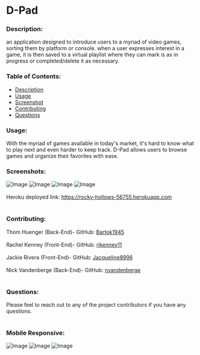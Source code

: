 # D-Pad
  
### Description: 
an application designed to introduce users to a myriad of video games, sorting them by platform or console. when a user expresses interest in a game, it is then saved to a virtual playlist where they can mark is as in progress or completed/delete it as necessary.

### Table of Contents:
  - [Description](#description)
  - [Usage](#usage)
  - [Screenshot](#screenshot)
  - [Contributing](#contributing)
  - [Questions](#questions)

### Usage:
With the myriad of games available in today's market, it's hard to know what to play next and even harder to keep track. D-Pad allows users to browse games and organize their favorites with ease.

### Screenshots:
![Image](https://user-images.githubusercontent.com/74163812/117587803-ac563280-b0ed-11eb-84b1-3c345c637cd8.png)
![Image](https://user-images.githubusercontent.com/74163812/117587941-79f90500-b0ee-11eb-8332-67ce97aeb528.png)
![Image](https://user-images.githubusercontent.com/74163812/117587952-8715f400-b0ee-11eb-8430-16ca6262fe5a.png)
![Image](https://user-images.githubusercontent.com/74163812/117587958-92691f80-b0ee-11eb-8525-e871be90f22d.png)
<br />
<br />
Heroku deployed link: https://rocky-hollows-56755.herokuapp.com <br /><br />

### Contributing:
Thom Huenger (Back-End)- GitHub: [Bartok1945](http://github.com/Bartok1945)<br /><br />
Rachel Kenney (Front-End)- GitHub: [rjkenney11](http://github.com/rjkenney11)<br /><br />
Jackie Rivera (Front-End)- GitHub: [Jacqueline8996](http://github.com/Jacqueline8996)<br /><br />
Nick Vandenberge (Back-End)- GitHub: [nvandenberge](http://github.com/nvandenberge)<br /><br />

### Questions:
Please feel to reach out to any of the project contributors if you have any questions.<br />
<br />

### Mobile Responsive:
![Image](https://user-images.githubusercontent.com/74163812/117834080-df5f0a00-b244-11eb-80da-648a2d04d578.png)
![Image](https://user-images.githubusercontent.com/74163812/117834201-f6056100-b244-11eb-95f0-5b3e3b0bf4f5.png)
![Image](https://user-images.githubusercontent.com/74163812/117834344-12090280-b245-11eb-84b4-ef970a0b676d.png)

